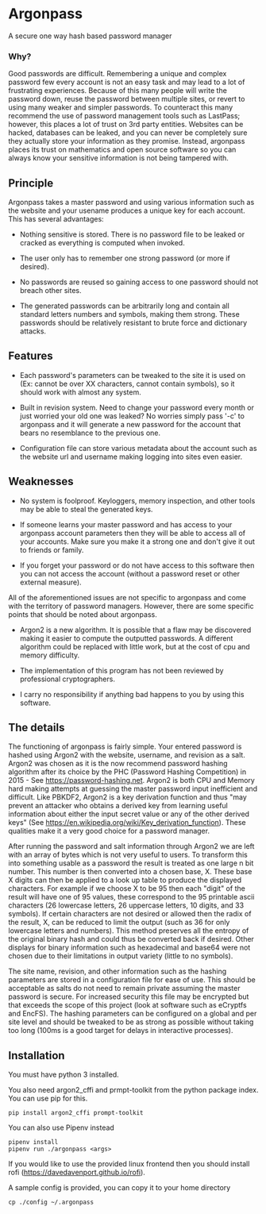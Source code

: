 # Argonpass

A secure one way hash based password manager

### Why?

Good passwords are difficult. Remembering a unique and complex password few
every account is not an easy task and may lead to a lot of frustrating
experiences. Because of this many people will write the password down, reuse the
password between multiple sites, or revert to using many weaker and simpler
passwords. To counteract this many recommend the use of password management
tools such as LastPass; however, this places a lot of trust on 3rd party
entities. Websites can be hacked, databases can be leaked, and you can never be
completely sure they actually store your information as they promise. Instead,
argonpass places its trust on mathematics and open source software so you can
always know your sensitive information is not being tampered with.

## Principle

Argonpass takes a master password and using various information such as the
website and your usename produces a unique key for each account. This has
several advantages:

- Nothing sensitive is stored. There is no password file to be leaked or cracked
  as everything is computed when invoked.

- The user only has to remember one strong password (or more if desired).

- No passwords are reused so gaining access to one password should not breach
  other sites.

- The generated passwords can be arbitrarily long and contain all standard
  letters numbers and symbols, making them strong. These passwords should be
  relatively resistant to brute force and dictionary attacks.

## Features

- Each password's parameters can be tweaked to the site it is used on (Ex:
  cannot be over XX characters, cannot contain symbols), so it should work with
  almost any system.

- Built in revision system. Need to change your password every month or just
  worried your old one was leaked? No worries simply pass '-c' to argonpass and
  it will generate a new password for the account that bears no resemblance to
  the previous one.

- Configuration file can store various metadata about the account such as the
  website url and username making logging into sites even easier.

## Weaknesses

- No system is foolproof. Keyloggers, memory inspection, and other tools may be
  able to steal the generated keys.

- If someone learns your master password and has access to your argonpass
  account parameters then they will be able to access all of your accounts. Make
  sure you make it a strong one and don't give it out to friends or family.

- If you forget your password or do not have access to this software then you
  can not access the account (without a password reset or other external
  measure).

All of the aforementioned issues are not specific to argonpass and come with the
territory of password managers. However, there are some specific points that
should be noted about argonpass.

- Argon2 is a new algorithm. It is possible that a flaw may be discovered making
  it easier to compute the outputted passwords. A different algorithm could be
  replaced with little work, but at the cost of cpu and memory difficulty.

- The implementation of this program has not been reviewed by professional
  cryptographers.

- I carry no responsibility if anything bad happens to you by using this
  software.

## The details

The functioning of argonpass is fairly simple. Your entered password is hashed
using Argon2 with the website, username, and revision as a salt. Argon2 was
chosen as it is the now recommend password hashing algorithm after its choice by
the PHC (Password Hashing Competition) in 2015 - See
https://password-hashing.net. Argon2 is both CPU and Memory hard making attempts
at guessing the master password input inefficient and difficult. Like PBKDF2,
Argon2 is a key derivation function and thus "may prevent an attacker who
obtains a derived key from learning useful information about either the input
secret value or any of the other derived keys" (See
https://en.wikipedia.org/wiki/Key_derivation_function). These qualities make it
a very good choice for a password manager.

After running the password and salt information through Argon2 we are left with
an array of bytes which is not very useful to users. To transform this into
something usable as a password the result is treated as one large n bit number.
This number is then converted into a chosen base, X. These base X digits can
then be applied to a look up table to produce the displayed characters. For
example if we choose X to be 95 then each "digit" of the result will have one of
95 values, these correspond to the 95 printable ascii characters (26 lowercase
letters, 26 uppercase letters, 10 digits, and 33 symbols). If certain characters
are not desired or allowed then the radix of the result, X, can be reduced to
limit the output (such as 36 for only lowercase letters and numbers). This
method preserves all the entropy of the original binary hash and could thus be
converted back if desired. Other displays for binary information such as
hexadecimal and base64 were not chosen due to their limitations in output
variety (little to no symbols).

The site name, revision, and other information such as the hashing parameters
are stored in a configuration file for ease of use. This should be acceptable as
salts do not need to remain private assuming the master password is secure. For
increased security this file may be encrypted but that exceeds the scope of this
project (look at software such as eCryptfs and EncFS). The hashing parameters
can be configured on a global and per site level and should be tweaked to be as
strong as possible without taking too long (100ms is a good target for delays in
interactive processes).

## Installation

You must have python 3 installed.

You also need argon2_cffi and prmpt-toolkit from the python package index.
You can use pip for this.

```
pip install argon2_cffi prompt-toolkit
```

You can also use Pipenv instead

```
pipenv install
pipenv run ./argonpass <args>
```

If you would like to use the provided linux frontend then you should install
rofi (https://davedavenport.github.io/rofi).

A sample config is provided, you can copy it to your home directory

```
cp ./config ~/.argonpass
```
